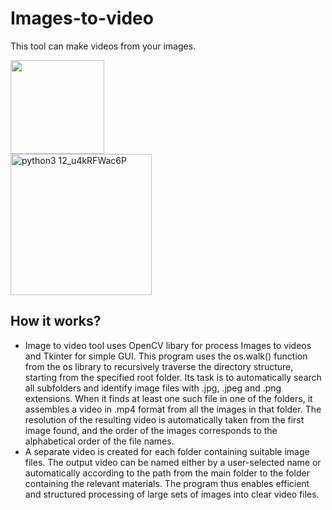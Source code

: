 # Images-to-video

This tool can make videos from your images.

<img width="150" src="https://github.com/user-attachments/assets/470cad39-d420-41c7-b017-e43e8feb7d79" />

<br>

<img width="226" alt="python3 12_u4kRFWac6P" src="https://github.com/user-attachments/assets/977fd13e-5cd2-470d-b5e0-5aae2c880f87" />

## How it works?
- Image to video tool uses OpenCV libary for process Images to videos and Tkinter for simple GUI.
This program uses the os.walk() function from the os library to recursively traverse the directory structure, starting from the specified root folder. Its task is to automatically search all subfolders and identify image files with .jpg, .jpeg and .png extensions. When it finds at least one such file in one of the folders, it assembles a video in .mp4 format from all the images in that folder. The resolution of the resulting video is automatically taken from the first image found, and the order of the images corresponds to the alphabetical order of the file names.
- A separate video is created for each folder containing suitable image files. The output video can be named either by a user-selected name or automatically according to the path from the main folder to the folder containing the relevant materials. The program thus enables efficient and structured processing of large sets of images into clear video files.
